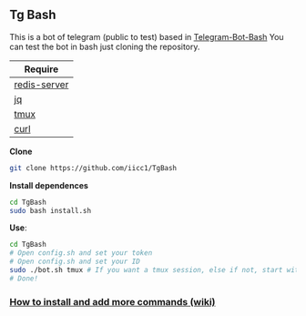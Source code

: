 Tg Bash
-
This is a bot of telegram (public to test) based in [Telegram-Bot-Bash](https://github.com/topkecleon/telegram-bot-bash)
You can test the bot in bash just cloning the repository.


| Require  |
| ------------- |
| [redis-server](https://github.com/antirez/redis)  |
| [jq](https://github.com/stedolan/jq)  |
| [tmux](http://github.com/tmux/tmux)  |
| [curl](https://github.com/curl/curl) |

**Clone**
```bash
git clone https://github.com/iicc1/TgBash
```

**Install dependences**
```bash
cd TgBash
sudo bash install.sh
```

**Use**:
``` bash
cd TgBash
# Open config.sh and set your token
# Open config.sh and set your ID
sudo ./bot.sh tmux # If you want a tmux session, else if not, start without "tmux"
# Done!
```

### [How to install and add more commands (wiki)](https://github.com/iicc1/TgBash/wiki)




